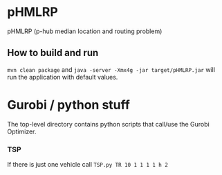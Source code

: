 # pHMLRP
pHMLRP (p-hub median location and routing problem)

## How to build and run
`mvn clean package` and `java -server -Xmx4g -jar target/pHMLRP.jar` will run the application with default values.




# Gurobi / python stuff
The top-level directory contains python scripts that call/use the Gurobi Optimizer.

### TSP
If there is just one vehicle call `TSP.py TR 10 1 1 1 1 h 2`